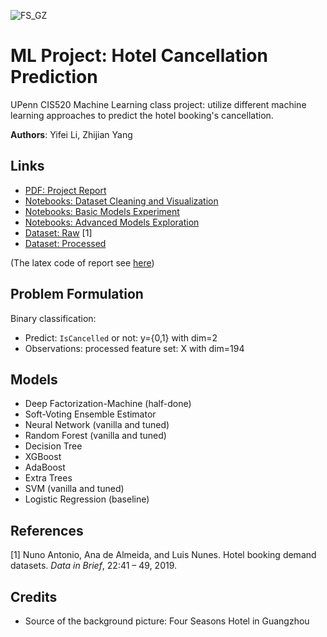 ![FS_GZ](/Assets/FS_GZ.jpeg)

# ML Project: Hotel Cancellation Prediction

UPenn CIS520 Machine Learning class project: utilize different machine learning approaches to predict the hotel booking's cancellation. 

**Authors**: Yifei Li, Zhijian Yang

## Links

* [PDF: Project Report](/CIS520_Project_Report.pdf)
* [Notebooks: Dataset Cleaning and Visualization](/Data_Cleaning_and_Visualization.ipynb)
* [Notebooks: Basic Models Experiment](/Basic_Models_Experiment.ipynb)
* [Notebooks: Advanced Models Exploration](/Advanced_Models_Exploration.ipynb)
* [Dataset: Raw](/Dataset/hotel_bookings.csv) [1]
* [Dataset: Processed](/Dataset/hotel_bookings_processed.csv)

(The latex code of report see [here](https://github.com/realliyifei/ML-Project-Hotel-Cancellation-Prediction-Report-Latex))

## Problem Formulation

Binary classification:

*   Predict: `IsCancelled` or not:  y={0,1} with dim=2
*   Observations: processed feature set: X with dim=194

## Models

*   Deep Factorization-Machine (half-done)
*   Soft-Voting Ensemble Estimator
*   Neural Network (vanilla and tuned)
*   Random Forest (vanilla and tuned)
*   Decision Tree
*   XGBoost
*   AdaBoost
*   Extra Trees
*   SVM (vanilla and tuned)
*   Logistic Regression (baseline)

## References

[1] Nuno Antonio,  Ana de Almeida, and Luis Nunes. Hotel booking demand datasets. *Data in Brief*, 22:41 – 49, 2019.

## Credits

* Source of the background picture: Four Seasons Hotel in Guangzhou

